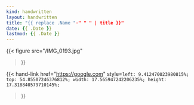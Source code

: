 ```yaml
---
kind: handwritten
layout: handwritten
title: "{{ replace .Name "-" " " | title }}"
date: {{ .Date }}
lastmod: {{ .Date }}
---
```


{{<
    figure
    src="/IMG_0193.jpg"
>}}

{{<
    hand-link
    href="https://google.com"
    style=`
    left: 9.412470023980815%;
    top: 54.85507246376812%;
    width: 17.565947242206235%;
    height: 17.318840579710145%;
    `
>}}
